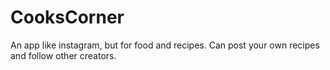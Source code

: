 # CooksCorner
An app like instagram, but for food and recipes. Can post your own recipes and follow other creators.
